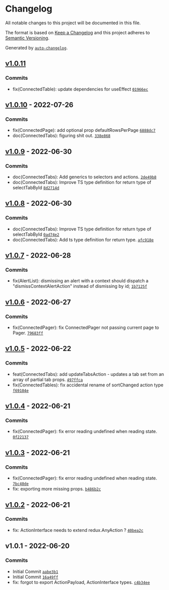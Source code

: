 # Changelog

All notable changes to this project will be documented in this file.

The format is based on [Keep a Changelog](https://keepachangelog.com/en/1.0.0/)
and this project adheres to [Semantic Versioning](https://semver.org/spec/v2.0.0.html).

Generated by [`auto-changelog`](https://github.com/CookPete/auto-changelog).

## [v1.0.11](https://github.com/UtahGooner/chums-connected-components/compare/v1.0.10...v1.0.11)

### Commits

- fix(ConnectedTable): update dependencies for useEffect [`01966ec`](https://github.com/UtahGooner/chums-connected-components/commit/01966ecc08981fb54c4fdee05563a3bf77b35599)

## [v1.0.10](https://github.com/UtahGooner/chums-connected-components/compare/v1.0.9...v1.0.10) - 2022-07-26

### Commits

- fix(ConnectedPage): add optional prop defaultRowsPerPage [`6888dc7`](https://github.com/UtahGooner/chums-connected-components/commit/6888dc7ca0cd7d349c369e9ac5bf9b6acb16d149)
- doc(ConnectedTabs): figuring shit out. [`338e868`](https://github.com/UtahGooner/chums-connected-components/commit/338e8682474ed55ad0fa91ed0bc3475b38ae3c36)

## [v1.0.9](https://github.com/UtahGooner/chums-connected-components/compare/v1.0.8...v1.0.9) - 2022-06-30

### Commits

- doc(ConnectedTabs): Add generics to selectors and actions. [`2de49b8`](https://github.com/UtahGooner/chums-connected-components/commit/2de49b8fe52cd17489a6f24aefed69c02a4029ca)
- doc(ConnectedTabs): Improve TS type definition for return type of selectTabById [`8d2714d`](https://github.com/UtahGooner/chums-connected-components/commit/8d2714d093c2ca5fa8d90f07dc6e745c2f8598c5)

## [v1.0.8](https://github.com/UtahGooner/chums-connected-components/compare/v1.0.7...v1.0.8) - 2022-06-30

### Commits

- doc(ConnectedTabs): Improve TS type definition for return type of selectTabById [`0ad74e2`](https://github.com/UtahGooner/chums-connected-components/commit/0ad74e2692f31da8bc15579976dde9442bba8c6e)
- doc(ConnectedTabs): Add ts type definition for return type. [`afc918e`](https://github.com/UtahGooner/chums-connected-components/commit/afc918e78f6b1d24626dea446f7277efddae470d)

## [v1.0.7](https://github.com/UtahGooner/chums-connected-components/compare/v1.0.6...v1.0.7) - 2022-06-28

### Commits

- fix(AlertList): dismissing an alert with a context should dispatch a "dismissContextAlertAction" instead of dismissing by id; [`1b7125f`](https://github.com/UtahGooner/chums-connected-components/commit/1b7125f5382d6a6216f636bb90fc602c6902e628)

## [v1.0.6](https://github.com/UtahGooner/chums-connected-components/compare/v1.0.5...v1.0.6) - 2022-06-27

### Commits

- fix(ConnectedPager): fix ConnectedPager not passing current page to Pager. [`79683ff`](https://github.com/UtahGooner/chums-connected-components/commit/79683ff77fe512b4a30528a7c2bbbc1634475042)

## [v1.0.5](https://github.com/UtahGooner/chums-connected-components/compare/v1.0.4...v1.0.5) - 2022-06-22

### Commits

- feat(ConnectedTabs): add updateTabsAction - updates a tab set from an array of partial tab props. [`497ffca`](https://github.com/UtahGooner/chums-connected-components/commit/497ffca6da6feb480fe8d5089282fb3ebe128b3a)
- fix(ConnectedTables): fix accidental rename of sortChanged action type [`f69104e`](https://github.com/UtahGooner/chums-connected-components/commit/f69104e74ef25bad2cdfea639f960700d6eb4f19)

## [v1.0.4](https://github.com/UtahGooner/chums-connected-components/compare/v1.0.3...v1.0.4) - 2022-06-21

### Commits

- fix(ConnectedPager): fix error reading undefined when reading state. [`0f22137`](https://github.com/UtahGooner/chums-connected-components/commit/0f22137a8c77bf3114fd8aa1746c9eed901a8abd)

## [v1.0.3](https://github.com/UtahGooner/chums-connected-components/compare/v1.0.2...v1.0.3) - 2022-06-21

### Commits

- fix(ConnectedPager): fix error reading undefined when reading state. [`7bc40de`](https://github.com/UtahGooner/chums-connected-components/commit/7bc40de297372bb29d5dc0a93937da7b5da4b82a)
- fix: exporting more missing props. [`b486b2c`](https://github.com/UtahGooner/chums-connected-components/commit/b486b2c2d23b5e6c3cc0d4b724a863ff9746994d)

## [v1.0.2](https://github.com/UtahGooner/chums-connected-components/compare/v1.0.1...v1.0.2) - 2022-06-21

### Commits

- fix: ActionInterface needs to extend redux.AnyAction ? [`40bea2c`](https://github.com/UtahGooner/chums-connected-components/commit/40bea2cfd9a371c1565b6fa3598324d595e2f1a3)

## v1.0.1 - 2022-06-20

### Commits

- Initial Commit [`aabe3b1`](https://github.com/UtahGooner/chums-connected-components/commit/aabe3b169c36794cb504fb8bba30ccf7827c12ed)
- Initial Commit [`16a49ff`](https://github.com/UtahGooner/chums-connected-components/commit/16a49ff42f10ce1a20dd3ab375cb1c323cd9da8d)
- fix: forgot to export ActionPayload, ActionInterface types. [`c4b34ee`](https://github.com/UtahGooner/chums-connected-components/commit/c4b34ee16433b410ab92eeddf6398965df9e6a69)
